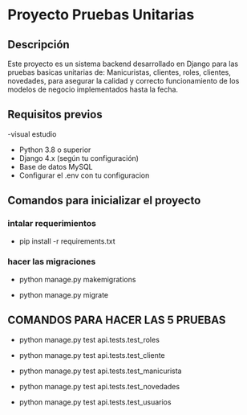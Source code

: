 # Proyecto Pruebas Unitarias

## Descripción

Este proyecto es un sistema backend desarrollado en Django para las pruebas basicas unitarias de:
Manicuristas,
clientes,
roles,
clientes,
novedades,
para asegurar la calidad y correcto funcionamiento de los modelos de negocio implementados hasta la fecha.

## Requisitos previos

-visual estudio 
- Python 3.8 o superior
- Django 4.x (según tu configuración)
- Base de datos MySQL
- Configurar el .env con tu configuracion

## Comandos para inicializar el proyecto

### intalar requerimientos
- pip install -r requirements.txt
### hacer las migraciones
- python manage.py makemigrations

- python manage.py migrate

## COMANDOS PARA HACER LAS 5 PRUEBAS


- python manage.py test api.tests.test_roles
  
- python manage.py test api.tests.test_cliente

- python manage.py test api.tests.test_manicurista

- python manage.py test api.tests.test_novedades

- python manage.py test api.tests.test_usuarios
